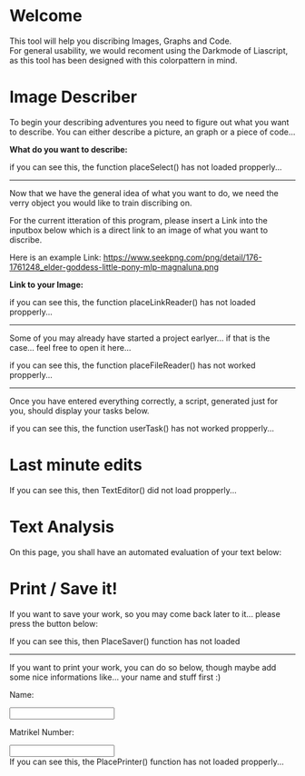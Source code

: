 <!--
author:   Naumann Marco

email:    marconaumann@t-online.de

version:  0.0.1

language: en

narrator: US English Female

script: https://github.com/Nethiri/EnglishImageDescriber/blob/main/LiaScriptImageDescriber/imageDescriberFunctions.js
script: https://github.com/Nethiri/EnglishImageDescriber/blob/main/LiaScriptImageDescriber/ImageDescriber.js
script: https://github.com/Nethiri/EnglishImageDescriber/blob/main/LiaScriptImageDescriber/userTasks.js

link: https://github.com/Nethiri/EnglishImageDescriber/blob/main/LiaScriptImageDescriber/style.css
link: https://github.com/Nethiri/EnglishImageDescriber/blob/main/LiaScriptImageDescriber/print.css

script: https://cdn.jsdelivr.net/gh/kaptn-seebar/english-lia@latest/base.js
import: https://raw.githubusercontent.com/liaTemplates/TextAnalysis/main/README.md

test: @Textanalysis.FULL

comment:  This is a small tool, which will help the user to learn how to propperly describe an image, a piece of code, or an graph.
-->

# Welcome
This tool will help you discribing Images, Graphs and Code.<br>
For general usability, we would recoment using the Darkmode of Liascript, as this tool has been designed with this colorpattern in mind.

# Image Describer

To begin your describing adventures you need to figure out what you want to describe.
You can either describe a picture, an graph or a piece of code...

**What do you want to describe:**

<div id="TypeSelectorPlace">if you can see this, the function placeSelect() has not loaded propperly...</div>

<script>placeSelect();</script>

---
Now that we have the general idea of what you want to do, we need the verry object you would like to train discribing on.  

For the current itteration of this program, please insert a Link into the inputbox below which is a direct link to an image of what you want to discribe.

Here is an example Link: https://www.seekpng.com/png/detail/176-1761248_elder-goddess-little-pony-mlp-magnaluna.png 

**Link to your Image:**
<div id="ImageLinkPlace">if you can see this, the function placeLinkReader() has not loaded propperly... </div>

<script>placeLinkReader();</script>

---
Some of you may already have started a project earlyer... if that is the case... feel free to open it here...
<div id="FileReaderPlace">if you can see this, the function placeFileReader() has not worked propperly...</div>

<script>placeFileReader()</script>

---

Once you have entered everything correctly, a script, generated just for you, should display your tasks below.

<div id="UserTaskPlace">if you can see this, the function userTask() has not worked propperly...</div>

<script modify="false"> 
setTimeout(function() {
    document.getElementById("UserTaskPlace").innerHTML = "";
    document.getElementById("LaunchButton").onclick = function() {
        ImgUrlLink = document.getElementById("LinkTextBox").value;
        send.liascript(userTask());
    }
    document.getElementById("LinkTextBox").addEventListener("change", function() {
        ImgUrlLink = document.getElementById("LinkTextBox").value;
        send.liascript(userTask());
    });
    if(ImgUrlLink != undefined){
        send.liascript(userTask());
    }

}, 1000);
"";
</script>

# Last minute edits

<div id="TextEditor">If you can see this, then TextEditor() did not load propperly... </div>

<script>TextEditor()</script>

# Text Analysis

On this page, you shall have an automated evaluation of your text below:
<div id="TestPlace"></div>

<script> PlaceTest() </script>

# Print / Save it!

If you want to save your work, so you may come back later to it... please press the button below:
<div id="Saver">If you can see this, then PlaceSaver() function has not loaded</div>
<script>PlaceSaver()</script>

---

If you want to print your work, you can do so below, though maybe add some nice informations like... your name and stuff first :)

Name:

<input id="NameBox" oninput="OnNameChange(this)">

Matrikel Number: 

<input id="MatBox" oninput="OnNameChange(this)">



<div id="Printer">If you can see this, the PlacePrinter() function has not loaded propperly...</div>

<script> PlacePrinter() </script>



